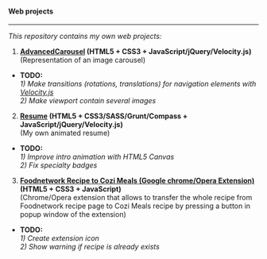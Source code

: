#### Web projects  
---  
*This repository contains my own web projects:*  
1. **[AdvancedCarousel](https://github.com/DmitriiSer/WebProjects/tree/master/AdvancedCarousel) (HTML5 + CSS3 + JavaScript/jQuery/Velocity.js)**  
 (Representation of an image carousel)  
 * **TODO:**  
   *1) Make transitions (rotations, translations) for navigation elements with [Velocity.js](http://VelocityJS.org)*  
   *2) Make viewport contain several images*  
2. **[Resume](https://github.com/DmitriiSer/WebProjects/tree/master/Resume) (HTML5 + CSS3/SASS/Grunt/Compass + JavaScript/jQuery/Velocity.js)**  
 (My own animated resume)  
 * **TODO:**  
   *1) Improve intro animation with HTML5 Canvas*  
   *2) Fix specialty badges*  
3. **[Foodnetwork Recipe to Cozi Meals (Google chrome/Opera Extension)](https://github.com/DmitriiSer/WebProjects/tree/master/Chrome%20Extensions/Foodnetwork%20Recipe%20to%20Cozi%20Meals) (HTML5 + CSS3 + JavaScript)**  
 (Chrome/Opera extension that allows to transfer the whole recipe from Foodnetwork recipe page to Cozi Meals recipe by pressing a button in popup window of the extension)
 * **TODO:**  
   *1) Create extension icon*  
   *2) Show warning if recipe is already exists*
